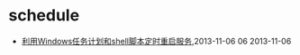 # schedule
* [利用Windows任务计划和shell脚本定时重启服务](/2013/2013-11-06-using-schedule-job-to-auto-start-service),2013-11-06 06 2013-11-06
